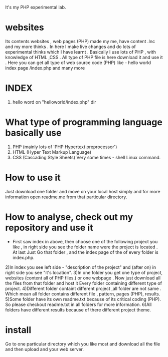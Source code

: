 It's my PHP experimental lab.

# websites
Its contents websites , web pages (PHP) made my me, have content .Inc and my more thinks . In here I make live changes and do lots of experimental thinks which I have learnt . Basically I use lots of PHP , with knowledge of HTML ,CSS . All type of PHP file is here download it and use it . Here you can get all type of web source code (PHP) like - hello world index page /index.php and many more

# INDEX

1) hello word on "helloworld/index.php" dir

# What type of programming language basically use
1) PHP (mainly lots of 'PHP Hypertext preprocessor')
2) HTML (Hyper Text Markup Language)
3) CSS (Cascading Style Sheets)
 Very some times - shell Linux command.

# How to use it
Just download one folder and move on your local host simply and for more information open readme.me from that particular directory.

# How to analyse, check out my repository and use it 
+ First saw index in above, then choose one of the following project you like , in right side you see the folder name were the project is located . At last Just Go that folder , and the index page of the of every folder is index.php.

2)In index you see left side - "description of the project" and (after on) in right side you see "it's location".
3)In one folder you get one type of project, websites (content all of PHP files.) or one webpage . Now just download all the files from that folder and host it
Every folder containing different type of project.
4)Different folder containt different project ,all folder are not same . Which mean all folder contains different file , pattern, pages (PHP), results.
5)Some folder have its own readme.txt because of its critical coding (PHP). So please checkout readme.txt in all folders for more information.
6)All folders have different results because of there different project theme.

<?php
 echo "I like PHP as oxygen ;-)";
?>

# install
Go to one particular directory which you like most and download all the file and then upload and your web server.


